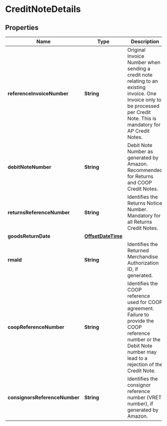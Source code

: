 # CreditNoteDetails

## Properties
Name | Type | Description | Notes
------------ | ------------- | ------------- | -------------
**referenceInvoiceNumber** | **String** | Original Invoice Number when sending a credit note relating to an existing invoice. One Invoice only to be processed per Credit Note. This is mandatory for AP Credit Notes. |  [optional]
**debitNoteNumber** | **String** | Debit Note Number as generated by Amazon. Recommended for Returns and COOP Credit Notes. |  [optional]
**returnsReferenceNumber** | **String** | Identifies the Returns Notice Number. Mandatory for all Returns Credit Notes. |  [optional]
**goodsReturnDate** | [**OffsetDateTime**](OffsetDateTime.md) |  |  [optional]
**rmaId** | **String** | Identifies the Returned Merchandise Authorization ID, if generated. |  [optional]
**coopReferenceNumber** | **String** | Identifies the COOP reference used for COOP agreement. Failure to provide the COOP reference number or the Debit Note number may lead to a rejection of the Credit Note. |  [optional]
**consignorsReferenceNumber** | **String** | Identifies the consignor reference number (VRET number), if generated by Amazon. |  [optional]
